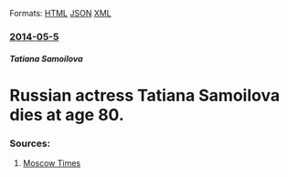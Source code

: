 
Formats: [HTML](/news/2014/05/5/russian-actress-tatiana-samoilova-dies-at-age-80.html)  [JSON](/news/2014/05/5/russian-actress-tatiana-samoilova-dies-at-age-80.json)  [XML](/news/2014/05/5/russian-actress-tatiana-samoilova-dies-at-age-80.xml)  

### [2014-05-5](/news/2014/05/5/index.md)

##### Tatiana Samoilova
# Russian actress Tatiana Samoilova dies at age 80. 




### Sources:

1. [Moscow Times](http://www.themoscowtimes.com/news/article/soviet-film-star-tatiana-samoilova-dies-at-80/499414.html)
